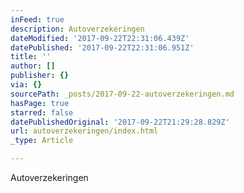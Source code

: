 ```yaml
---
inFeed: true
description: Autoverzekeringen
dateModified: '2017-09-22T22:31:06.439Z'
datePublished: '2017-09-22T22:31:06.951Z'
title: ''
author: []
publisher: {}
via: {}
sourcePath: _posts/2017-09-22-autoverzekeringen.md
hasPage: true
starred: false
datePublishedOriginal: '2017-09-22T21:29:28.829Z'
url: autoverzekeringen/index.html
_type: Article

---
```

Autoverzekeringen